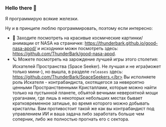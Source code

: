 ### Hello there 👋

Я программирую всякие железки.

Ну и в принципе люблю программировать, поэтому если интересно:

- 🔭 Заходите посмотреть на красивые космические картинки/анимации от NASA на страничке: https://thunderbark.github.io/good-nasa-apod/ и исходники можн посмотреть здесь: https://github.com/ThunderBark/good-nasa-apod.
- 🪐 Можете посмотреть на зарождение лучшей игры этого столетия: Искателей Пространства (Space Seeker). Не лучшая и не игра(может только мини-), но вышла, в разделе `releases` здесь: https://github.com/ThunderBark/SpaceSeekers.</br>
Вы исполняете роль Искателя - контрабандиста, охотящегося за невероятно ценными Пространственными Кристаллами, которые можно найти только на пустынной планете, объятой вечными невероятной мощи ураганами, где лишь в некоторых небольших местах бывает кратковременное затишье, во время которого можно добывать кристаллы. Вам противостоит такой же как вы контрабандист под управлением ИИ и ваша задача либо заработать больше чем соперник, либо же полностью прогнать его с сектора.
